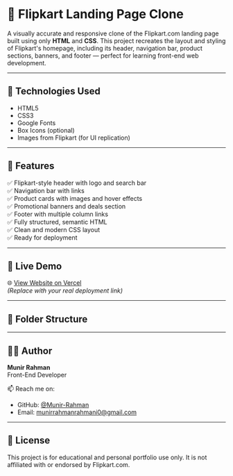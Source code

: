 # 🛒 Flipkart Landing Page Clone

A visually accurate and responsive clone of the Flipkart.com landing page built using only **HTML** and **CSS**. This project recreates the layout and styling of Flipkart's homepage, including its header, navigation bar, product sections, banners, and footer — perfect for learning front-end web development.

---

## 🔧 Technologies Used

- HTML5
- CSS3
- Google Fonts
- Box Icons (optional)
- Images from Flipkart (for UI replication)

---

## 📁 Features
✅ Flipkart-style header with logo and search bar  
✅ Navigation bar with links  
✅ Product cards with images and hover effects  
✅ Promotional banners and deals section  
✅ Footer with multiple column links  
✅ Fully structured, semantic HTML  
✅ Clean and modern CSS layout  
✅ Ready for deployment

---

## 🚀 Live Demo

🌐 [View Website on Vercel](https://your-deployment-link.vercel.app)  
*(Replace with your real deployment link)*

---

## 📂 Folder Structure

---

## 🧑‍💻 Author

**Munir Rahman**  
Front-End Developer  

📫 Reach me on:  
- GitHub: [@Munir-Rahman](https://github.com/Munir-Rahman)
- Email: munirrahmanrahmani0@gmail.com


---

## 📝 License

This project is for educational and personal portfolio use only. It is not affiliated with or endorsed by Flipkart.com.




